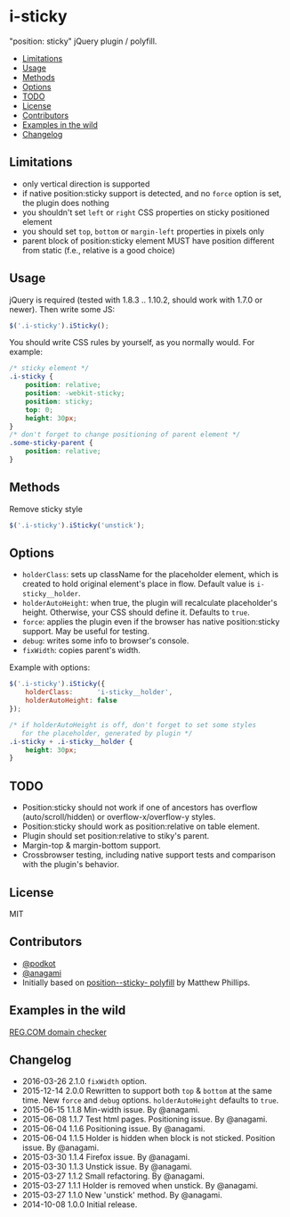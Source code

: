 # i-sticky

"position: sticky" jQuery plugin / polyfill.

<!-- MarkdownTOC autolink=true autoanchor=true bracket=round depth=0 -->

- [Limitations](#limitations)
- [Usage](#usage)
- [Methods](#methods)
- [Options](#options)
- [TODO](#todo)
- [License](#license)
- [Contributors](#contributors)
- [Examples in the wild](#examples-in-the-wild)
- [Changelog](#changelog)

<!-- /MarkdownTOC -->

<a name="limitations"></a>
## Limitations

- only vertical direction is supported
- if native position:sticky support is detected, and no `force` option is set, the plugin does nothing
- you shouldn't set `left` or `right` CSS properties on sticky positioned element
- you should set `top`, `bottom` or `margin-left` properties in pixels only
- parent block of position:sticky element MUST have position different from static (f.e., relative is a good choice)


<a name="usage"></a>
## Usage

jQuery is required (tested with 1.8.3 .. 1.10.2, should work with 1.7.0 or newer). Then write some JS:

```js
$('.i-sticky').iSticky();
```

You should write CSS rules by yourself, as you normally would. For example:

```css
/* sticky element */
.i-sticky {
    position: relative;
    position: -webkit-sticky;
    position: sticky;
    top: 0;
    height: 30px;
}
/* don't forget to change positioning of parent element */
.some-sticky-parent {
    position: relative;
}
```


<a name="methods"></a>
## Methods

Remove sticky style

```js
$('.i-sticky').iSticky('unstick');
```


<a name="options"></a>
## Options

- `holderClass`: sets up className for the placeholder element, which is created to hold original element's place in flow. Default value is `i-sticky__holder`.
- `holderAutoHeight`: when true, the plugin will recalculate placeholder's height. Otherwise, your CSS should define it. Defaults to `true`.
- `force`: applies the plugin even if the browser has native position:sticky support. May be useful for testing.
- `debug`: writes some info to browser's console.
- `fixWidth`: copies parent's width.

Example with options:

```js
$('.i-sticky').iSticky({
    holderClass:      'i-sticky__holder',
    holderAutoHeight: false
});
```

```css
/* if holderAutoHeight is off, don't forget to set some styles
   for the placeholder, generated by plugin */
.i-sticky + .i-sticky__holder {
    height: 30px;
}
```


<a name="todo"></a>
## TODO

- Position:sticky should not work if one of ancestors has overflow (auto/scroll/hidden) or overflow-x/overflow-y styles.
- Position:sticky should work as position:relative on table element.
- Plugin should set position:relative to stiky's parent.
- Margin-top & margin-bottom support.
- Crossbrowser testing, including native support tests and comparison with the plugin's behavior.


<a name="license"></a>
## License

MIT


<a name="contributors"></a>
## Contributors

- [@podkot](https://github.com/podkot/)
- [@anagami](https://github.com/anagami/)
- Initially based on [position--sticky- polyfill](https://github.com/matthewp/position--sticky-) by Matthew Phillips.


<a name="examples-in-the-wild"></a>
## Examples in the wild

[REG.COM domain checker](https://www.reg.com/choose/domain/?domains=position+sticky)


<a name="changelog"></a>
## Changelog

- 2016-03-26 2.1.0 `fixWidth` option.
- 2015-12-14 2.0.0 Rewritten to support both `top` & `bottom` at the same time. New `force` and `debug` options. `holderAutoHeight` defaults to `true`.
- 2015-06-15 1.1.8 Min-width issue. By @anagami.
- 2015-06-08 1.1.7 Test html pages. Positioning issue. By @anagami.
- 2015-06-04 1.1.6 Positioning issue. By @anagami.
- 2015-06-04 1.1.5 Holder is hidden when block is not sticked. Position issue. By @anagami.
- 2015-03-30 1.1.4 Firefox issue. By @anagami.
- 2015-03-30 1.1.3 Unstick issue. By @anagami.
- 2015-03-27 1.1.2 Small refactoring. By @anagami.
- 2015-03-27 1.1.1 Holder is removed when unstick. By @anagami.
- 2015-03-27 1.1.0 New 'unstick' method. By @anagami.
- 2014-10-08 1.0.0 Initial release.

